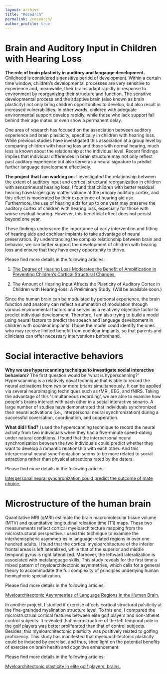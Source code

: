 ```yaml
---
layout: archive
title: "Research"
permalink: /research/
author_profile: true
---
```


Brain and Auditory Input in Children with Hearing Loss
======

**The role of brain plasticity in auditory and langauge development.**
Childhood is considered a sensitive period of development. Within a certain time window, children’s developmental processes are very sensitive to experience and, meanwhile, their brains adapt rapidly in response to environment by reorganizing their structure and function. The sensitive developmental process and the adaptive brain (also known as brain plasticity) not only bring children opportunities to develop, but also result in increased vulnerabilities. In other words, children with adequate environmental support develop rapidly, while those who lack support fall behind their age mates or even show a permanent delay.

One area of research has focused on the association between auditory experience and brain plasiticity, specifically in children with hearing loss.  While previous studies have investigated this association at a group level by comparing children with hearing loss and those with normal hearing, much less is known about the relationship at the individual level. Recent findings implies that individual differences in brain structure may not only reflect past auditory experience but also serve as a neural signature to predict further language development effectively.

**The project that I am working on.**
I investigated the relatinoship between the extent of auditory input and cortical structural reorganization in children with sensorineural hearing loss. I found that children with better residual hearing have larger gray matter volume at the primary auditory cortex, and this effect is moderated by their experience of hearing aid use. Furthermore, the use of hearing aids for up to one year may preserve the auditory cortex of children with hearing loss, especially for those with worse residual hearing. However, this beneficial effect does not persist beyond one year. 

These findings underscore the importance of early intervention and fitting of hearing aids and cochlear implants to take advantage of neural preservation. By understanding the complex relationship between brain and behavior, we can better support the development of children with hearing loss and ensure that they have every opportunity to thrive.

Please find more details in the following articles:

1. [The Degree of Hearing Loss Moderates the Benefit of Amplification in Preventing Children’s Cortical Structural Changes.](https://psyarxiv.com/nea72)

2. The Amount of Hearing Input Affects the Plasticity of Auditory Cortex in Children with Hearing-loss: A Preliminary Study. (Will be available soon.)

Since the human brain can be modulated by personal experience, the brain function and anatomy can reflect a summation of modulation through various environmental factors and serves as a relatively objective factor to predict individual development. Therefore, I am also trying to build a model using neural factors to predict the speech and language development in children with cochlear implants. I hope the model could identify the ones who may receive limited benefit from cochlear implants, so that parents and clinicians can offer necessary interventions beforehand. 


Social interactive behaviors
======

**Why we use hyperscanning technique to investigate social interactive behaviors?**
The first question would be 'what is hyperscanning?' Hyperscanning is a relatively noval technique that is able to record the neural activations from two or more brians simultaneously. It can be applied via several neuroimaging techniques such as fMRI, EEG, and fNIRS. Taking the advantage of this 'simultaneous recording', we are able to examine how people's brains interact with each other in a social interactive senario. A large number of studies have demonstrated that individuals synchronized their neural activations (i.e., interpersonal neural synchronization) during a successful coversation, coordination, and cooperation. 

**What did I find?**
I used the hyperscanning technique to record the neural activity from two individuals when they had a five-minute speed-dating under natural conditions. I found that the interpersonal neural synchronization between the two individuals could predict whether they want to develop a romantic relationship with each other. And this interpersonal neural syncrhonization seems to be more related to social attractions rather than physical attractions rated by the daters.

Please find more details in the following articles:

[Interpersonal neural synchronization could predict the outcome of mate choice.](https://www.sciencedirect.com/science/article/pii/S0028393221003651?via%3Dihub)


Microstructure of the human brain
======

Quantitative MRI (qMRI) estimate the brain macromolecular tissue volume (MTV) and quantitative longitudinal relxation time (T1) maps. These two measurements reflect cortical myeloarchitecture mapping from the microstructural perspective. I used this technique to examine the interhemispheric asymmetries in language-related regions in over one hundred adults. I found that the cortical myeloarchitecture of the inferior frontal areas is left lateralized, while that of the superior and middle temporal gyrus is right lateralized. Moreover, the leftward lateralization is associated with metalanguage skills. This study reveals for the first time a mixed pattern of myeloarchitectonic asymmetries, which calls for a general theory to accommodate the full complexity of principles underlying human hemispheric specialization.

Please find more details in the following articles:

[Myeloarchitectonic Asymmetries of Language Regions in the Human Brain.](https://academic.oup.com/cercor/article/31/9/4169/6213946?login=true)

In another project, I studied if exercise affects cortical structural palsticity at the fine-grainded myelination structure level. To this end, I compared the microstructrual cortical features between elite golf players and non-athelet control subjects. It revealed that microstructure of the left temporal pole in the golf players was better proliferated than that of control subjects. Besides, this myeloarchitectonic plasticity was positively related to golfing proficiency. This study has manifested that myeloarchitectonic plasticity could be induced by exercise, and thus, shed light on the potential benefits of exercise on brain health and cognitive enhancement.

Please find more details in the following articles:

[Myeloarchitectonic plasticity in elite golf players' brains.](https://onlinelibrary.wiley.com/doi/10.1002/hbm.25860)